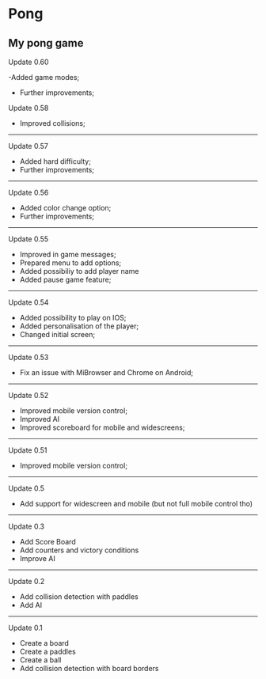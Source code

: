 # Pong
My pong game
------------------------------------------------------------------------------------------------

Update 0.60

-Added game modes;
- Further improvements;


Update 0.58

- Improved collisions;

------------------------------------------------------------------------------------------------

Update 0.57

- Added hard difficulty;
- Further improvements;

------------------------------------------------------------------------------------------------

Update 0.56

- Added color change option;
- Further improvements;

------------------------------------------------------------------------------------------------

Update 0.55

- Improved in game messages;
- Prepared menu to add options;
- Added possibiliy to add player name
- Added pause game feature;

------------------------------------------------------------------------------------------------
Update 0.54

- Added possibility to play on IOS;
- Added personalisation of the player;
- Changed initial screen;

------------------------------------------------------------------------------------------------

Update 0.53

- Fix an issue with MiBrowser and Chrome on Android;

------------------------------------------------------------------------------------------------

Update 0.52

- Improved mobile version control;
- Improved AI
- Improved scoreboard for mobile and widescreens;

------------------------------------------------------------------------------------------------

Update 0.51

- Improved mobile version control;

------------------------------------------------------------------------------------------------

Update 0.5

- Add support for widescreen and mobile (but not full mobile control tho)

------------------------------------------------------------------------------------------------

Update 0.3

- Add Score Board
- Add counters and victory conditions
- Improve AI

------------------------------------------------------------------------------------------------

Update 0.2 

- Add collision detection with paddles
- Add AI

------------------------------------------------------------------------------------------------

Update 0.1

- Create a board 
- Create a paddles
- Create a ball
- Add collision detection with board borders






